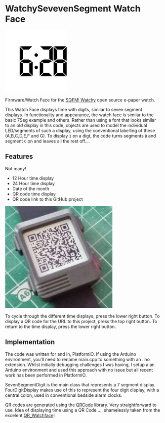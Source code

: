 # WatchySevevenSegment Watch Face
![WatchySevenSegment screenshot](./watchysevensegment_screen.png)

Firmware/Watch Face for the [SQFMI Watchy](https://watchy.sqfmi.com/) open source e-paper watch.

This Watch Face displays time with digits, similar to seven segment displays. In functionality and appearance, the watch face
is similar to the basic 7Seg example and others. Rather than using a font that looks similar to an old display
in this code, objects are used to model the individual LED/segments 
of such a display, using the conventional labelling of these (A,B,C,D,E,F and G). To display `1` on a digt, the code turns
segments `B` and segment `C` on and leaves all the rest off....

## Features
Not many!
- 12 Hour time display
- 24 Hour time display
- Date of the month
- QR code time display
- QR code link to this GitHub project

![WatchySevenSegment displaying QR code](./WatchySevenSegment_2.png)


To cycle through the different time displays, press the lower right button. To display a QR code for the URL to this project,
press the top right button. To return to the time display, press the lower right button.

## Implementation
The code was written for and in, PlatformIO. If using the Arduino environment, you'll need to rename main.cpp to something with
an .ino extension. Whilst initially debugging challenges I was having, I setup a an Arduino environment and used this approach
with no issue but all recent work has been performed in PlatformIO.

SevenSegmentDigit is the main class that represents a 7 segment display. FourDigitDisplay makes use of this to represent the
four digit display, with a central colon, used in conventional bedside alarm clocks.

QR codes are generated using the [QRCode](https://github.com/ricmoo/QRCode) library. Very straightforward to use. 
Idea of displaying time using a QR Code .... shamelessly taken from the excelent [QR_Watchface](https://github.com/Cqoicebordel/Watchfaces/tree/main/QR_Watchface)!
